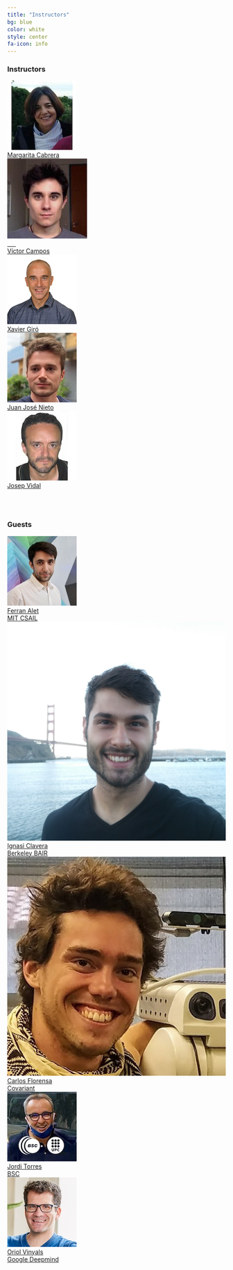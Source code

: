 ```yaml
---
title: "Instructors"
bg: blue
color: white
style: center
fa-icon: info
---
```


### Instructors 

<div class="author">
    <a href="https://spcom.upc.edu/en/people/margarita-cabrera-bean" target="_blank">
      <div class="authorphoto"><img src="img/instructors/MargaCabrera-160x160.jpg"></div>
      <div>Margarita Cabrera</div>
    </a>
</div>

<div class="author">
    <a href="https://www.linkedin.com/in/victor-campos-camunez/" target="_blank">
      <div class="authorphoto"><img src="img/instructors/VictorCampos-160x160.jpg"></div>
      <div>Víctor Campos</div>
    </a>
</div>

<div class="author">
    <a href="https://imatge.upc.edu/web/people/xavier-giro" target="_blank">
      <div class="authorphoto"><img src="img/instructors/XaviGiro-160x160.jpg"></div>
      <div>Xavier Giró</div>
    </a>
</div>

<div class="author">
    <a href="https://www.linkedin.com/in/juan-jose-nieto-salas/" target="_blank">
      <div class="authorphoto"><img src="img/instructors/JuanjoNieto-160x160.jpg"></div>
      <div>Juan José Nieto</div>
    </a>
</div>

<div class="author">
<a href="https://spcom.upc.edu/en/people/jose-vidal-manzano" target="_blank">
   <div class="authorphoto"><img src="img/instructors/JosepVidal-160x160.jpg"></div>
   <div>Josep Vidal</div>
</a>
</div>

<br><br>

### Guests 

<div class="author">
    <a href="https://alet-etal.com" target="_blank">
      <div class="authorphoto"><img src="img/guests/FerranAlet-160x160.jpg"></div>
      <div>Ferran Alet</div>
      <div><a href="https://www.csail.mit.edu/">MIT CSAIL</a></div>
    </a>
</div>

<div class="author">
    <a href="https://iclavera.github.io/" target="_blank">
      <div class="authorphoto"><img src="img/guests/IgnasiClavera-160x160.jpg"></div>
      <div>Ignasi Clavera</div>
      <div><a href="https://bair.berkeley.edu/">Berkeley BAIR</a></div>
    </a>
</div>

<div class="author">
    <a href="https://sites.google.com/view/carlosflorensa" target="_blank">
      <div class="authorphoto"><img src="img/guests/CarlosFlorensa-160x160.jpg"></div>
      <div>Carlos Florensa</div>
      <div><a href="https://covariant.ai/">Covariant</a></div>
    </a>
</div>

<div class="author">
    <a href="https://torres.ai/" target="_blank">
      <div class="authorphoto"><img src="img/instructors/JordiTorres-160x160.jpg"></div>
      <div>Jordi Torres</div>
      <div><a href="https://bsc.es/">BSC</a></div>
    </a>
</div>

<div class="author">
      <div class="authorphoto"><img src="img/guests/OriolVinyals-160x160.jpg"></div>
      <div><a href="https://research.google.com/pubs/OriolVinyals.html" target="_blank">Oriol Vinyals</a></div>
      <div><a href="https://deepmind.com/">Google Deepmind</a></div>
</div>
